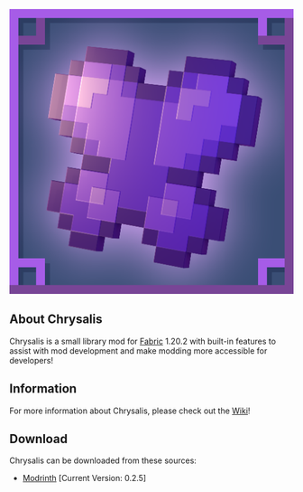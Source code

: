 ![github_icon](images/mod_icon.png)

## **About Chrysalis**

Chrysalis is a small library mod for [Fabric](https://fabricmc.net) 1.20.2 with built-in features to assist with mod development and make modding more accessible for developers!

## **Information**

For more information about Chrysalis, please check out the [Wiki](https://github.com/Sydokiddo/chrysalis/wiki)!

## **Download**

Chrysalis can be downloaded from these sources:

* [Modrinth](https://modrinth.com/mod/chrysalis) [Current Version: 0.2.5]
